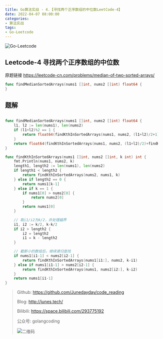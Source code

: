```yaml
---
title: Go算法实战 - 4.【寻找两个正序数组的中位数LeetCode-4】
date: 2022-04-07 08:00:00
categories: 
- 算法实战
tags:
- Go-Leetcode
---
```


![Go-Leetcode](https://i.loli.net/2021/07/10/SbG3k5XFRlsJdOV.jpg)

## Leetcode-4 寻找两个正序数组的中位数

原题链接 https://leetcode-cn.com/problems/median-of-two-sorted-arrays/

```go
func findMedianSortedArrays(nums1 []int, nums2 []int) float64 {
}
```

<!-- more -->

## 题解

```go

func findMedianSortedArrays(nums1 []int, nums2 []int) float64 {
	l1, l2 := len(nums1), len(nums2)
	if (l1+l2)%2 == 1 {
		return float64(findKthInSortedArrays(nums1, nums2, (l1+l2)/2+1))
	}
	return float64(findKthInSortedArrays(nums1, nums2, (l1+l2)/2)+findKthInSortedArrays(nums1, nums2, (l1+l2)/2+1)) / 2
}

func findKthInSortedArrays(nums1 []int, nums2 []int, k int) int {
	fmt.Println(nums1, nums2, k)
	length1, length2 := len(nums1), len(nums2)
	if length1 < length2 {
		return findKthInSortedArrays(nums2, nums1, k)
	} else if length2 == 0 {
		return nums1[k-1]
	} else if k == 1 {
		if nums1[0] > nums2[0] {
			return nums2[0]
		}
		return nums1[0]
	}

	// 取i1/i2为k/2，并处理越界
	i1, i2 := k/2, k-k/2
	if i2 > length2 {
		i2 = length2
		i1 = k - length2
	}

	// 截断小的数组后，继续递归查找
	if nums1[i1-1] < nums2[i2-1] {
		return findKthInSortedArrays(nums1[i1:], nums2, k-i1)
	} else if nums1[i1-1] > nums2[i2-1] {
		return findKthInSortedArrays(nums1, nums2[i2:], k-i2)
	}
	return nums1[i1-1]
}
```



> Github: https://github.com/Junedayday/code_reading
>
> Blog: http://junes.tech/
>
> Bilibili: https://space.bilibili.com/293775192
>
> 公众号: golangcoding
>
>  ![二维码](https://i.loli.net/2021/02/28/RPzy7Hjc9GZ8I3e.jpg)

